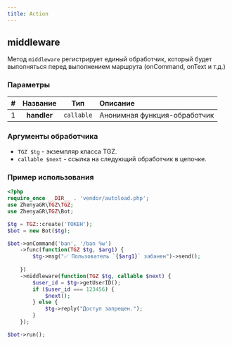 ```yaml
---
title: Action
---
```


## middleware
Метод `middleware` регистрирует единый обработчик, который будет выполняться перед выполнением маршрута (onCommand, onText и т.д.)

### Параметры
| # |  Название   |    Тип     | Описание                     |
|:-:|:-----------:|:----------:|:-----------------------------|
| 1 | **handler** | `callable` | Анонимная функция-обработчик |

### Аргументы обработчика
- `TGZ $tg` - экземпляр класса TGZ.
- `callable $next` - ссылка на следующий обработчик в цепочке.

### Пример использования
```php
<?php
require_once __DIR__ . 'vendor/autoload.php';
use ZhenyaGR\TGZ\TGZ;
use ZhenyaGR\TGZ\Bot;

$tg = TGZ::create('ТОКЕН');
$bot = new Bot($tg);

$bot->onCommand('ban', '/ban %w')
    ->func(function(TGZ $tg, $arg1) {
        $tg->msg("✅ Пользователь `{$arg1}` забанен")->send();
        
    })
    ->middleware(function(TGZ $tg, callable $next) {
        $user_id = $tg->getUserID();
        if ($user_id === 123456) {
            $next();     
        } else {
            $tg->reply("Доступ запрещен.");
        }
    });

$bot->run();
```